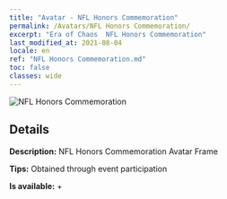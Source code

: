 ```yaml
---
title: "Avatar - NFL Honors Commemoration"
permalink: /Avatars/NFL Honors Commemoration/
excerpt: "Era of Chaos  NFL Honors Commemoration"
last_modified_at: 2021-08-04
locale: en
ref: "NFL Honors Commemoration.md"
toc: false
classes: wide
---
```

 ![NFL Honors Commemoration](/images/a/avatarFrame_94.png)

## Details

 **Description:** NFL Honors Commemoration Avatar Frame 

 **Tips:** Obtained through event participation 

 **Is available:**  + 

